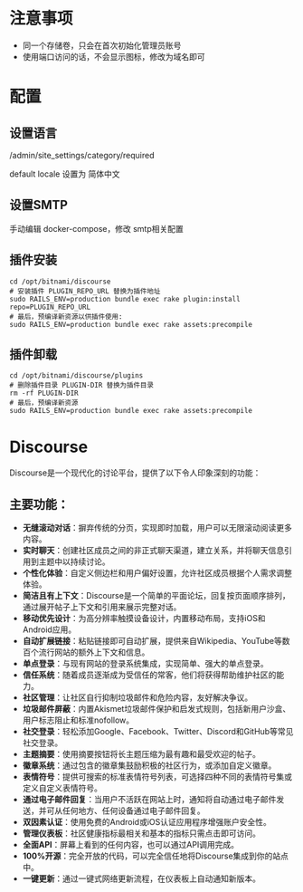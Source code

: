# 注意事项
- 同一个存储卷，只会在首次初始化管理员账号
- 使用端口访问的话，不会显示图标，修改为域名即可

# 配置
## 设置语言
/admin/site_settings/category/required

default locale 设置为 简体中文

## 设置SMTP
手动编辑 docker-compose，修改 smtp相关配置


## 插件安装
```shell
cd /opt/bitnami/discourse
# 安装插件 PLUGIN_REPO_URL 替换为插件地址
sudo RAILS_ENV=production bundle exec rake plugin:install repo=PLUGIN_REPO_URL
# 最后，预编译新资源以供插件使用:
sudo RAILS_ENV=production bundle exec rake assets:precompile
```

## 插件卸载
```shell
cd /opt/bitnami/discourse/plugins
# 删除插件目录 PLUGIN-DIR 替换为插件目录
rm -rf PLUGIN-DIR
# 最后，预编译新资源
sudo RAILS_ENV=production bundle exec rake assets:precompile
```

# Discourse

Discourse是一个现代化的讨论平台，提供了以下令人印象深刻的功能：

## 主要功能：

- **无缝滚动对话**：摒弃传统的分页，实现即时加载，用户可以无限滚动阅读更多内容。
- **实时聊天**：创建社区成员之间的非正式聊天渠道，建立关系，并将聊天信息引用到主题中以持续讨论。
- **个性化体验**：自定义侧边栏和用户偏好设置，允许社区成员根据个人需求调整体验。
- **简洁且有上下文**：Discourse是一个简单的平面论坛，回复按页面顺序排列，通过展开帖子上下文和引用来展示完整对话。
- **移动优先设计**：为高分辨率触摸设备设计，内置移动布局，支持iOS和Android应用。
- **自动扩展链接**：粘贴链接即可自动扩展，提供来自Wikipedia、YouTube等数百个流行网站的额外上下文和信息。
- **单点登录**：与现有网站的登录系统集成，实现简单、强大的单点登录。
- **信任系统**：随着成员逐渐成为受信任的常客，他们将获得帮助维护社区的能力。
- **社区管理**：让社区自行抑制垃圾邮件和危险内容，友好解决争议。
- **垃圾邮件屏蔽**：内置Akismet垃圾邮件保护和启发式规则，包括新用户沙盒、用户标志阻止和标准nofollow。
- **社交登录**：轻松添加Google、Facebook、Twitter、Discord和GitHub等常见社交登录。
- **主题摘要**：使用摘要按钮将长主题压缩为最有趣和最受欢迎的帖子。
- **徽章系统**：通过包含的徽章集鼓励积极的社区行为，或添加自定义徽章。
- **表情符号**：提供可搜索的标准表情符号列表，可选择四种不同的表情符号集或定义自定义表情符号。
- **通过电子邮件回复**：当用户不活跃在网站上时，通知将自动通过电子邮件发送，并可从任何地方、任何设备通过电子邮件回复。
- **双因素认证**：使用免费的Android或iOS认证应用程序增强账户安全性。
- **管理仪表板**：社区健康指标最相关和基本的指标只需点击即可访问。
- **全面API**：屏幕上看到的任何内容，也可以通过API调用完成。
- **100%开源**：完全开放的代码，可以完全信任地将Discourse集成到你的站点中。
- **一键更新**：通过一键式网络更新流程，在仪表板上自动通知新版本。
